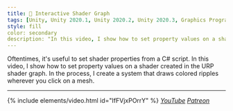 ```yaml
---
title: 🎯 Interactive Shader Graph
tags: [Unity, Unity 2020.1, Unity 2020.2, Unity 2020.3, Graphics Programming, Gameplay Programming, URP, C#, Shader Graph, Shader, Video]
style: fill
color: secondary 
description: "In this video, I show how to set property values on a shader created in the URP shader graph from a C# script."
---
```


Oftentimes, it's useful to set shader properties from a C# script. In this video, I show how to set property values on a shader created in the URP shader graph. In the process, I create a system that draws colored ripples wherever you click on a mesh.

***

{% include elements/video.html id="IfFVjxPOrrY" %}
*[YouTube](https://youtu.be/IfFVjxPOrrY) [Patreon](https://www.patreon.com/posts/files-shader-and-46297895)* 